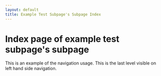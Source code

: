 ```yaml
---
layout: default
title: Example Test Subpage's Subpage Index
---
```



# Index page of example test subpage's subpage

This is an example of the navigation usage. This is the last level visible on 
left hand side navigation.